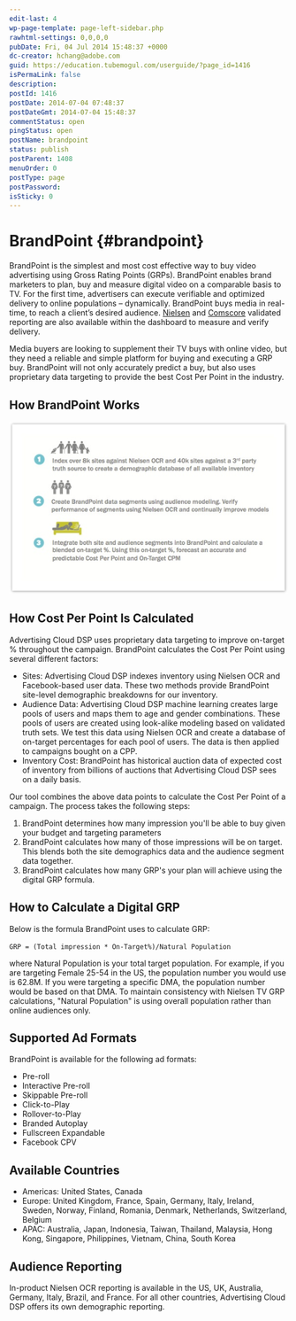 ```yaml
---
edit-last: 4
wp-page-template: page-left-sidebar.php
rawhtml-settings: 0,0,0,0
pubDate: Fri, 04 Jul 2014 15:48:37 +0000
dc-creator: hchang@adobe.com
guid: https://education.tubemogul.com/userguide/?page_id=1416
isPermaLink: false
description: 
postId: 1416
postDate: 2014-07-04 07:48:37
postDateGmt: 2014-07-04 15:48:37
commentStatus: open
pingStatus: open
postName: brandpoint
status: publish
postParent: 1408
menuOrder: 0
postType: page
postPassword: 
isSticky: 0
---
```


# BrandPoint {#brandpoint}

BrandPoint is the simplest and most cost effective way to buy video advertising using Gross Rating Points (GRPs). BrandPoint enables brand marketers to plan, buy and measure digital video on a comparable basis to TV. For the first time, advertisers can execute verifiable and optimized delivery to online populations – dynamically. BrandPoint buys media in real-time, to reach a client’s desired audience. [Nielsen](../../dsp/measurement/nielsen-ocr-reporting.md) and [Comscore](../../dsp/measurement/comscore-vce.md) validated reporting are also available within the dashboard to measure and verify delivery.

Media buyers are looking to supplement their TV buys with online video, but they need a reliable and simple platform for buying and executing a GRP buy. BrandPoint will not only accurately predict a buy, but also uses proprietary data targeting to provide the best Cost Per Point in the industry.

## How BrandPoint Works

[ ![how it works](assets/how-it-works.jpeg)](assets/how-it-works.jpeg)

## How Cost Per Point Is Calculated
Advertising Cloud DSP uses proprietary data targeting to improve on-target % throughout the campaign. BrandPoint calculates the Cost Per Point using several different factors:

* Sites: Advertising Cloud DSP indexes inventory using Nielsen OCR and Facebook-based user data. These two methods provide BrandPoint site-level demographic breakdowns for our inventory.
* Audience Data: Advertising Cloud DSP machine learning creates large pools of users and maps them to age and gender combinations. These pools of users are created using look-alike modeling based on validated truth sets. We test this data using Nielsen OCR and create a database of on-target percentages for each pool of users. The data is then applied to campaigns bought on a CPP.
* Inventory Cost: BrandPoint has historical auction data of expected cost of inventory from billions of auctions that Advertising Cloud DSP sees on a daily basis.

Our tool combines the above data points to calculate the Cost Per Point of a campaign. The process takes the following steps:

1. BrandPoint determines how many impression you'll be able to buy given your budget and targeting parameters
1. BrandPoint calculates how many of those impressions will be on target. This blends both the site demographics data and the audience segment data together.
1. BrandPoint calculates how many GRP's your plan will achieve using the digital GRP formula.

## How to Calculate a Digital GRP
Below is the formula BrandPoint uses to calculate GRP:

`GRP = (Total impression * On-Target%)/Natural Population`

where Natural Population is your total target population. For example, if you are targeting Female 25-54 in the US, the population number you would use is 62.8M. If you were targeting a specific DMA, the population number would be based on that DMA. To maintain consistency with Nielsen TV GRP calculations, "Natural Population" is using overall population rather than online audiences only.

## Supported Ad Formats
BrandPoint is available for the following ad formats:

* Pre-roll
* Interactive Pre-roll
* Skippable Pre-roll
* Click-to-Play
* Rollover-to-Play
* Branded Autoplay
* Fullscreen Expandable
* Facebook CPV

## Available Countries

* Americas: United States, Canada
* Europe: United Kingdom, France, Spain, Germany, Italy, Ireland, Sweden, Norway, Finland, Romania, Denmark, Netherlands, Switzerland, Belgium
* APAC: Australia, Japan, Indonesia, Taiwan, Thailand, Malaysia, Hong Kong, Singapore, Philippines, Vietnam, China, South Korea

## Audience Reporting

In-product Nielsen OCR reporting is available in the US, UK, Australia, Germany, Italy, Brazil, and France. For all other countries, Advertising Cloud DSP offers its own demographic reporting.
  
